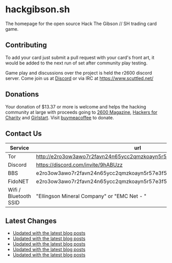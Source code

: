 # hackgibson.sh
The homepage for the open source Hack The Gibson // SH trading card game.


## Contributing

To add your card just submit a pull request with your card's front art, it would be added to the next run of set after community play testing.

Game play and discussions over the project is held the r2600 discord server. Come join us at [Discord](https://discord.com/invite/9hABUzz) or via IRC at https://www.scuttled.net/


## Donations

Your donation of $13.37 or more is welcome and helps the hacking community at large with proceeds going to [2600 Magazine](https://2600.com/), [Hackers for Charity](https://hackersforcharity.org) and [Girlstart](https://girlstart.org).  Visit [buymeacoffee](https://www.buymeacoffee.com/hackgibson.sh) to donate.


## Contact Us

Service | url
-|-
Tor | http://e2ro3ow3awo7r2favn24n65ycc2qmzkoayn5r57e3f56nvjwdcgg32ad.onion
Discord | https://discord.com/invite/9hABUzz
BBS | e2ro3ow3awo7r2favn24n65ycc2qmzkoayn5r57e3f56nvjwdcgg32ad.onion:23
FidoNET | e2ro3ow3awo7r2favn24n65ycc2qmzkoayn5r57e3f56nvjwdcgg32ad.onion:24554
Wifi / Bluetooth SSID | "Ellingson Mineral Company" or "EMC Net - <fidonet address>"

## Latest Changes
<!-- BLOG-POST-LIST:START -->
- [Updated with the latest blog posts](https://github.com/DFW2600/hackgibson.sh/commit/cb15d04d2f4cf3511d29965c4cbe9b432fbc05bf)
- [Updated with the latest blog posts](https://github.com/DFW2600/hackgibson.sh/commit/c6ee06b620309e9498b31b2ab036b21845f42a92)
- [Updated with the latest blog posts](https://github.com/DFW2600/hackgibson.sh/commit/a6bf0ac8bb097bcb1fcea8208ee20fa9cc2bb698)
- [Updated with the latest blog posts](https://github.com/DFW2600/hackgibson.sh/commit/9d5fcef5f060f5895e8eb905fb1b46d54fc0d218)
- [Updated with the latest blog posts](https://github.com/DFW2600/hackgibson.sh/commit/adad20d23e09f4f6718bfcbe2175b386226542c9)
<!-- BLOG-POST-LIST:END -->
